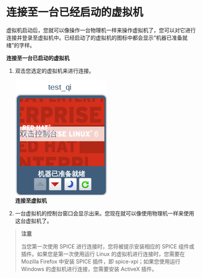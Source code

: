 # 连接至一台已经启动的虚拟机

虚拟机启动后，您就可以像操作一台物理机一样来操作虚拟机了，您可以对它进行连接并登录至虚拟机中。已经启动了的虚拟机的图标中都会显示“机器已准备就绪”的字样。

**连接至一台已启动的虚拟机**
1. 双击您选定的虚拟机来进行连接。

   ![connect_vm](../images/connect_vm.png)<br/>
   **连接至虚拟机**  

2. 一台虚拟机的控制台窗口会显示出来。您现在就可以像使用物理机一样来使用这台虚拟机了。

> **注意**
>
> 当您第一次使用 SPICE 进行连接时，您将被提示安装相应的 SPICE 组件或插件。如果您是第一次使用运行 Linux 的虚拟机进行连接时，您需要在 Mozilla Firefox 中安装 SPICE 插件，即 spice-xpi；如果您使用运行 Windows 的虚拟机进行连接，您需要安装 ActiveX 插件。

